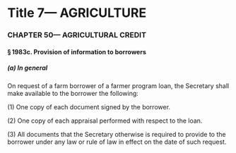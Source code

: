 
# Title 7— AGRICULTURE
### CHAPTER 50— AGRICULTURAL CREDIT
#### § 1983c. Provision of information to borrowers
##### (a) In general

On request of a farm borrower of a farmer program loan, the Secretary shall make available to the borrower the following:

(1) One copy of each document signed by the borrower.

(2) One copy of each appraisal performed with respect to the loan.

(3) All documents that the Secretary otherwise is required to provide to the borrower under any law or rule of law in effect on the date of such request.
